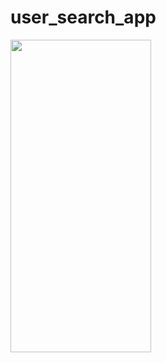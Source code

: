 # user_search_app

<img src="https://github.com/musakhamidullin/users_search_app/assets/94803483/fc58ea58-0ddb-4535-a623-344717b3ccf1" width="225" height="500"/>

